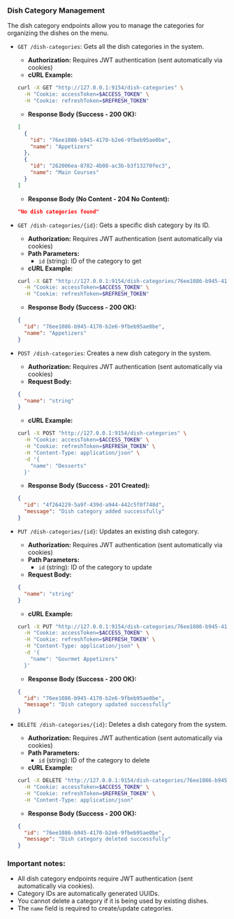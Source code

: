 ### Dish Category Management

The dish category endpoints allow you to manage the categories for organizing the dishes on the menu.

- `GET /dish-categories`: Gets all the dish categories in the system.
  - **Authorization:** Requires JWT authentication (sent automatically via cookies)
  - **cURL Example:**
  ```bash
  curl -X GET "http://127.0.0.1:9154/dish-categories" \
    -H "Cookie: accessToken=$ACCESS_TOKEN" \
    -H "Cookie: refreshToken=$REFRESH_TOKEN"
  ```
  - **Response Body (Success - 200 OK):**
  ```json
  [
    {
      "id": "76ee1086-b945-4170-b2e6-9fbeb95ae0be",
      "name": "Appetizers"
    },
    {
      "id": "262006ea-8782-4b08-ac3b-b3f13270fec3",
      "name": "Main Courses"
    }
  ]
  ```
  - **Response Body (No Content - 204 No Content):**
  ```json
  "No dish categories found"
  ```

- `GET /dish-categories/{id}`: Gets a specific dish category by its ID.
  - **Authorization:** Requires JWT authentication (sent automatically via cookies)
  - **Path Parameters:**
    - `id` (string): ID of the category to get
  - **cURL Example:**
  ```bash
  curl -X GET "http://127.0.0.1:9154/dish-categories/76ee1086-b945-4170-b2e6-9fbeb95ae0be" \
    -H "Cookie: accessToken=$ACCESS_TOKEN" \
    -H "Cookie: refreshToken=$REFRESH_TOKEN"
  ```
  - **Response Body (Success - 200 OK):**
  ```json
  {
    "id": "76ee1086-b945-4170-b2e6-9fbeb95ae0be",
    "name": "Appetizers"
  }
  ```

- `POST /dish-categories`: Creates a new dish category in the system.
  - **Authorization:** Requires JWT authentication (sent automatically via cookies)
  - **Request Body:**
  ```json
  {
    "name": "string"
  }
  ```
  - **cURL Example:**
  ```bash
  curl -X POST "http://127.0.0.1:9154/dish-categories" \
    -H "Cookie: accessToken=$ACCESS_TOKEN" \
    -H "Cookie: refreshToken=$REFRESH_TOKEN" \
    -H "Content-Type: application/json" \
    -d '{ 
      "name": "Desserts"
    }'
  ```
  - **Response Body (Success - 201 Created):**
  ```json
  {
    "id": "4f264229-5a9f-439d-a944-442c5f0f748d",
    "message": "Dish category added successfully"
  }
  ```

- `PUT /dish-categories/{id}`: Updates an existing dish category.
  - **Authorization:** Requires JWT authentication (sent automatically via cookies)
  - **Path Parameters:**
    - `id` (string): ID of the category to update
  - **Request Body:**
  ```json
  {
    "name": "string"
  }
  ```
  - **cURL Example:**
  ```bash
  curl -X PUT "http://127.0.0.1:9154/dish-categories/76ee1086-b945-4170-b2e6-9fbeb95ae0be" \
    -H "Cookie: accessToken=$ACCESS_TOKEN" \
    -H "Cookie: refreshToken=$REFRESH_TOKEN" \
    -H "Content-Type: application/json" \
    -d '{ 
      "name": "Gourmet Appetizers"
    }'
  ```
  - **Response Body (Success - 200 OK):**
  ```json
  {
    "id": "76ee1086-b945-4170-b2e6-9fbeb95ae0be",
    "message": "Dish category updated successfully"
  }
  ```

- `DELETE /dish-categories/{id}`: Deletes a dish category from the system.
  - **Authorization:** Requires JWT authentication (sent automatically via cookies)
  - **Path Parameters:**
    - `id` (string): ID of the category to delete
  - **cURL Example:**
  ```bash
  curl -X DELETE "http://127.0.0.1:9154/dish-categories/76ee1086-b945-4170-b2e6-9fbeb95ae0be" \
    -H "Cookie: accessToken=$ACCESS_TOKEN" \
    -H "Cookie: refreshToken=$REFRESH_TOKEN" \
    -H "Content-Type: application/json"
  ```
  - **Response Body (Success - 200 OK):**
  ```json
  {
    "id": "76ee1086-b945-4170-b2e6-9fbeb95ae0be",
    "message": "Dish category deleted successfully"
  }
  ```

### Important notes:
- All dish category endpoints require JWT authentication (sent automatically via cookies).
- Category IDs are automatically generated UUIDs.
- You cannot delete a category if it is being used by existing dishes.
- The `name` field is required to create/update categories.
